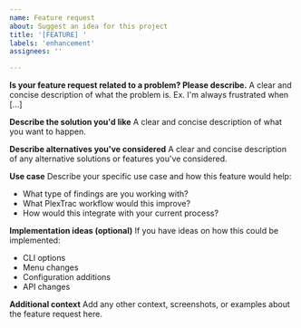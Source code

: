 ```yaml
---
name: Feature request
about: Suggest an idea for this project
title: '[FEATURE] '
labels: 'enhancement'
assignees: ''

---
```


**Is your feature request related to a problem? Please describe.**
A clear and concise description of what the problem is. Ex. I'm always frustrated when [...]

**Describe the solution you'd like**
A clear and concise description of what you want to happen.

**Describe alternatives you've considered**
A clear and concise description of any alternative solutions or features you've considered.

**Use case**
Describe your specific use case and how this feature would help:
- What type of findings are you working with?
- What PlexTrac workflow would this improve?
- How would this integrate with your current process?

**Implementation ideas (optional)**
If you have ideas on how this could be implemented:
- CLI options
- Menu changes
- Configuration additions
- API changes

**Additional context**
Add any other context, screenshots, or examples about the feature request here.